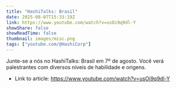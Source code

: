 ```yaml
---
title: "HashiTalks: Brasil"
date: 2025-08-07T15:33:19Z
link: https://www.youtube.com/watch?v=usOi9q9dl-Y
showShare: false
showReadTime: false
thumbnail: images/misc.png
tags: ["youtube.com/@HashiCorp"]
---
```

Junte-se a nós no HashiTalks: Brasil em 7º de agosto. Você verá palestrantes com diversos níveis de habilidade e origens.

- Link to article: https://www.youtube.com/watch?v=usOi9q9dl-Y
